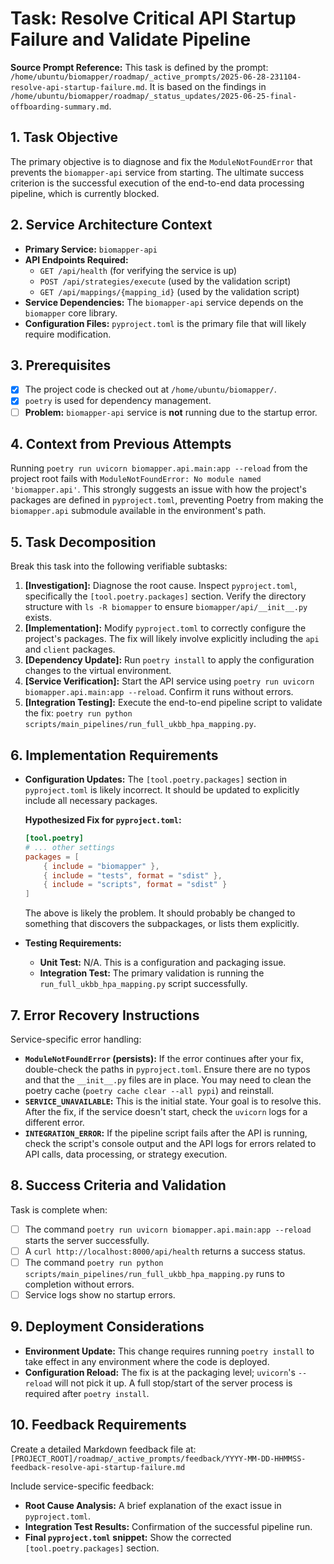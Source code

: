 # Task: Resolve Critical API Startup Failure and Validate Pipeline

**Source Prompt Reference:** This task is defined by the prompt: `/home/ubuntu/biomapper/roadmap/_active_prompts/2025-06-28-231104-resolve-api-startup-failure.md`. It is based on the findings in `/home/ubuntu/biomapper/roadmap/_status_updates/2025-06-25-final-offboarding-summary.md`.

## 1. Task Objective

The primary objective is to diagnose and fix the `ModuleNotFoundError` that prevents the `biomapper-api` service from starting. The ultimate success criterion is the successful execution of the end-to-end data processing pipeline, which is currently blocked.

## 2. Service Architecture Context
- **Primary Service:** `biomapper-api`
- **API Endpoints Required:** 
    - `GET /api/health` (for verifying the service is up)
    - `POST /api/strategies/execute` (used by the validation script)
    - `GET /api/mappings/{mapping_id}` (used by the validation script)
- **Service Dependencies:** The `biomapper-api` service depends on the `biomapper` core library.
- **Configuration Files:** `pyproject.toml` is the primary file that will likely require modification.

## 3. Prerequisites
- [x] The project code is checked out at `/home/ubuntu/biomapper/`.
- [x] `poetry` is used for dependency management.
- [ ] **Problem:** `biomapper-api` service is **not** running due to the startup error.

## 4. Context from Previous Attempts
Running `poetry run uvicorn biomapper.api.main:app --reload` from the project root fails with `ModuleNotFoundError: No module named 'biomapper.api'`. This strongly suggests an issue with how the project's packages are defined in `pyproject.toml`, preventing Poetry from making the `biomapper.api` submodule available in the environment's path.

## 5. Task Decomposition
Break this task into the following verifiable subtasks:
1.  **[Investigation]:** Diagnose the root cause. Inspect `pyproject.toml`, specifically the `[tool.poetry.packages]` section. Verify the directory structure with `ls -R biomapper` to ensure `biomapper/api/__init__.py` exists.
2.  **[Implementation]:** Modify `pyproject.toml` to correctly configure the project's packages. The fix will likely involve explicitly including the `api` and `client` packages.
3.  **[Dependency Update]:** Run `poetry install` to apply the configuration changes to the virtual environment.
4.  **[Service Verification]:** Start the API service using `poetry run uvicorn biomapper.api.main:app --reload`. Confirm it runs without errors.
5.  **[Integration Testing]:** Execute the end-to-end pipeline script to validate the fix: `poetry run python scripts/main_pipelines/run_full_ukbb_hpa_mapping.py`.

## 6. Implementation Requirements
- **Configuration Updates:** The `[tool.poetry.packages]` section in `pyproject.toml` is likely incorrect. It should be updated to explicitly include all necessary packages.

  **Hypothesized Fix for `pyproject.toml`:**
  ```toml
  [tool.poetry]
  # ... other settings
  packages = [
      { include = "biomapper" },
      { include = "tests", format = "sdist" },
      { include = "scripts", format = "sdist" }
  ]
  ```
  The above is likely the problem. It should probably be changed to something that discovers the subpackages, or lists them explicitly.

- **Testing Requirements:**
  - **Unit Test:** N/A. This is a configuration and packaging issue.
  - **Integration Test:** The primary validation is running the `run_full_ukbb_hpa_mapping.py` script successfully.

## 7. Error Recovery Instructions
Service-specific error handling:
- **`ModuleNotFoundError` (persists):** If the error continues after your fix, double-check the paths in `pyproject.toml`. Ensure there are no typos and that the `__init__.py` files are in place. You may need to clean the poetry cache (`poetry cache clear --all pypi`) and reinstall.
- **`SERVICE_UNAVAILABLE`:** This is the initial state. Your goal is to resolve this. After the fix, if the service doesn't start, check the `uvicorn` logs for a different error.
- **`INTEGRATION_ERROR`:** If the pipeline script fails after the API is running, check the script's console output and the API logs for errors related to API calls, data processing, or strategy execution.

## 8. Success Criteria and Validation
Task is complete when:
- [ ] The command `poetry run uvicorn biomapper.api.main:app --reload` starts the server successfully.
- [ ] A `curl http://localhost:8000/api/health` returns a success status.
- [ ] The command `poetry run python scripts/main_pipelines/run_full_ukbb_hpa_mapping.py` runs to completion without errors.
- [ ] Service logs show no startup errors.

## 9. Deployment Considerations
- **Environment Update:** This change requires running `poetry install` to take effect in any environment where the code is deployed.
- **Configuration Reload:** The fix is at the packaging level; `uvicorn`'s `--reload` will not pick it up. A full stop/start of the server process is required after `poetry install`.

## 10. Feedback Requirements
Create a detailed Markdown feedback file at:
`[PROJECT_ROOT]/roadmap/_active_prompts/feedback/YYYY-MM-DD-HHMMSS-feedback-resolve-api-startup-failure.md`

Include service-specific feedback:
- **Root Cause Analysis:** A brief explanation of the exact issue in `pyproject.toml`.
- **Integration Test Results:** Confirmation of the successful pipeline run.
- **Final `pyproject.toml` snippet:** Show the corrected `[tool.poetry.packages]` section.
